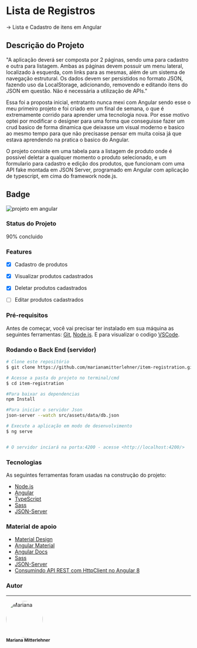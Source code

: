 # Lista de Registros

-> Lista e Cadastro de itens em Angular


## Descrição do Projeto
"A aplicação deverá ser composta por 2 páginas, sendo uma para cadastro e outra para listagem.
Ambas as páginas devem possuir um menu lateral, localizado à esquerda, com links para as
mesmas, além de um sistema de navegação estrutural.
Os dados devem ser persistidos no formato JSON, fazendo uso da LocalStorage, adicionando,
removendo e editando itens do JSON em questão. Não é necessária a utilização de APIs."

Essa foi a proposta inicial, entratanto nunca mexi com Angular sendo esse o meu primeiro projeto e foi criado em um final de semana, o que é extremamente corrido para 
aprender uma tecnologia nova. Por esse motivo optei por modificar o designer para uma forma que conseguisse fazer um crud basico de forma dinamica que deixasse um visual moderno e basico ao mesmo tempo para que não precisasse pensar em muita coisa já que estava aprendendo na pratica o basico do Angular.

O projeto consiste em uma tabela para a listagem de produto onde é possivel deletar a qualquer momento o produto selecionado, e um formulario para cadastro e edição dos produtos, que funcionam com uma API fake montada em JSON Server, programado em Angular com aplicação de typescript, em cima do framework node.js.


## Badge
![projeto em angular ](https://user-images.githubusercontent.com/51057747/118416497-5bfb4980-b686-11eb-9504-c031e57c17ce.jpg)


### Status do Projeto

90% concluido


### Features

- [x] Cadastro de produtos
- [x] Visualizar produtos cadastrados
- [x] Deletar produtos cadastrados
- [ ] Editar produtos cadastrados


### Pré-requisitos

Antes de começar, você vai precisar ter instalado em sua máquina as seguintes ferramentas:
[Git](https://git-scm.com), [Node.js](https://nodejs.org/en/). 
E para visualizar o codigo [VSCode](https://code.visualstudio.com/).

### Rodando o Back End (servidor)

```bash
# Clone este repositório
$ git clone https://github.com/marianamitterlehner/item-registration.git

# Acesse a pasta do projeto no terminal/cmd
$ cd item-registration

#Para baixar as dependencias 
npm Install

#Para iniciar o servidor Json 
json-server --watch src/assets/data/db.json

# Execute a aplicação em modo de desenvolvimento
$ ng serve


# O servidor inciará na porta:4200 - acesse <http://localhost:4200/>
```


### Tecnologias

As seguintes ferramentas foram usadas na construção do projeto:

- [Node.js](https://nodejs.org/en/)
- [Angular](https://angular.io/)
- [TypeScript](https://www.typescriptlang.org/)
- [Sass](https://sass-lang.com/)
- [JSON-Server](https://www.npmjs.com/package/json-server)


### Material de apoio

- [Material Design](https://material.io/)
- [Angular Material](https://material.angular.io/)
- [Angular Docs](https://angular.io/docs)
- [Sass](https://sass-lang.com/)
- [JSON-Server](https://www.npmjs.com/package/json-server)
- [Consumindo API REST com HttpClient no Angular 8](https://medium.com/@fernandoevangelista_28291/consumindo-api-rest-com-httpclient-no-angular-8-62c5d733ffb6)


### Autor
---

 <img style="border-radius: 50%;" src="https://media-exp1.licdn.com/dms/image/C4E03AQGEP93SRjmvmA/profile-displayphoto-shrink_100_100/0/1616796316494?e=1626912000&v=beta&t=RdX_TfGm1nAvlFHC3S12zAG6ru0R-wOZV9_OFq5B_qE" width="100px;" alt="Mariana"/>
 <br />
 <sub><b>Mariana Mitterlehner</b></sub>





